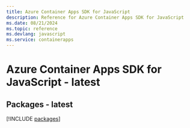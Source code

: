 ```yaml
---
title: Azure Container Apps SDK for JavaScript
description: Reference for Azure Container Apps SDK for JavaScript
ms.date: 08/21/2024
ms.topic: reference
ms.devlang: javascript
ms.service: containerapps
---
```

# Azure Container Apps SDK for JavaScript - latest
## Packages - latest
[!INCLUDE [packages](container-apps-index.md)]